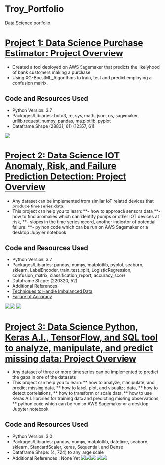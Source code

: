 # Troy_Portfolio
Data Science portfolio

# [Project 1: Data Science Purchase Estimator: Project Overview](https://github.com/hydrobot004/XG-BoostML_Algorithms)
* Created a tool deployed on AWS Sagemaker that predicts the likelyhood of bank customers making a purchase 
* Using XG-BoostML_Algorithms to train, test and predict employing a confusion matrix.

## Code and Resources Used
* Python Version: 3.7
* Packages/Libraries: boto3, re, sys, math, json, os, sagemaker, urllib.request, numpy, pandas, matplotlib, pyplot
* Dataframe Shape (28831, 61) (12357, 61)

![](https://github.com/hydrobot004/Troy_Portfolio/blob/main/images/1.jpg)


# [Project 2: Data Science IOT Anomaly, Risk, and Failure Prediction Detection: Project Overview](https://github.com/hydrobot004/pumpsensors-01)
* Any dataset can be implemented from similar IoT related devices that produce time series data.
* This project can help you to learn:
**- how to approach sensors data
**- how to find anomalies which can identify pumps or other IOT devices at risk,
**- slopes in the time series record, another indicator of potential failure. 
**- python code which can be run on AWS Sagemaker or a desktop Jupyter notebook 

## Code and Resources Used
* Python Version: 3.7
* Packages/Libraries: pandas, numpy, matplotlib, pyplot, seaborn, sklearn, LabelEncoder, train_test_split, LogisticRegression, confusion_matrix, classification_report, accuracy_score 
* Dataframe Shape: (220320, 52)
* Additional References
* [Techniques to Handle Imbalanced Data](https://pythonsimplified.com/5-common-techniques-to-handle-imbalanced-data/)
* [Failure of Accuracy](https://machinelearningmastery.com/failure-of-accuracy-for-imbalanced-class-distributions/)

![](https://github.com/hydrobot004/Troy_Portfolio/blob/main/images/2.jpg)![](https://github.com/hydrobot004/Troy_Portfolio/blob/main/images/3.jpg)
![](https://github.com/hydrobot004/Troy_Portfolio/blob/main/images/5.jpg)


# [Project 3: Data Science Python, Keras A.I., TensorFlow, and SQL tool to analyze, manipulate, and predict missing data: Project Overview](https://github.com/hydrobot004/gap_fill_estimates)
* Any dataset of three or more time series can be implemented to predict the gaps in one of the datasets
* This project can help you to learn:
** how to analyze, manipulate, and predict missing data,
** how to label, plot, and visualize data,
** how to detect correlations,
** how to transform or scale data,
** how to use Keras A.I. libraries for training data and predicting missing observations,
** python code which can be run on AWS Sagemaker or a desktop Jupyter notebook 

## Code and Resources Used
* Python Version: 3.0
* Packages/Libraries: pandas, numpy, matplotlib, datetime, seaborn, sklearn, StandardScaler, keras, Sequential, and Dense 
* Dataframe Shape: (4, 724) to any large scale
* Additional References : None Yet
![](https://github.com/hydrobot004/Troy_Portfolio/blob/main/images/6.jpg)![](https://github.com/hydrobot004/Troy_Portfolio/blob/main/images/7.jpg)![](https://github.com/hydrobot004/Troy_Portfolio/blob/main/images/8.jpg)
![](https://github.com/hydrobot004/Troy_Portfolio/blob/main/images/9.jpg)![](https://github.com/hydrobot004/Troy_Portfolio/blob/main/images/10.jpg)
